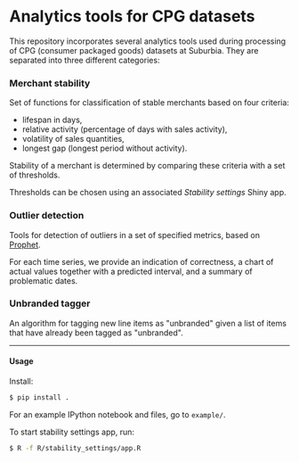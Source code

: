 # Analytics tools for CPG datasets

This repository incorporates several analytics tools used during processing
of CPG (consumer packaged goods) datasets at Suburbia.
They are separated into three different categories:

### Merchant stability
Set of functions for classification of stable merchants based on four criteria:
* lifespan in days,
* relative activity (percentage of days with sales activity),
* volatility of sales quantities,
* longest gap (longest period without activity).

Stability of a merchant is determined by comparing these criteria with a set
of thresholds.

Thresholds can be chosen using an associated _Stability settings_ Shiny app.

### Outlier detection
Tools for detection of outliers in a set of specified metrics,
based on [Prophet](https://facebook.github.io/prophet/).

For each time series, we provide an indication of correctness,
a chart of actual values together with a predicted interval, and a summary
of problematic dates.

### Unbranded tagger
An algorithm for tagging new line items as "unbranded" given a list of items
that have already been tagged as "unbranded".

---
#### Usage
Install:

```bash
$ pip install .
```

For an example IPython notebook and files, go to `example/`.

To start stability settings app, run:
```bash
$ R -f R/stability_settings/app.R
```

